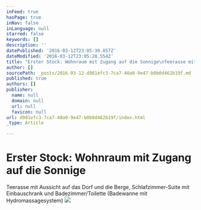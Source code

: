 ```yaml
---
inFeed: true
hasPage: true
inNav: false
inLanguage: null
starred: false
keywords: []
description: ''
datePublished: '2016-03-12T23:05:30.857Z'
dateModified: '2016-03-12T23:05:28.554Z'
title: "Erster Stock: Wohnraum mit Zugang auf die Sonnige\nTeerasse mit \_Aussicht auf das Dorf und die Berge,\nSchlafzimmer-Suite mit Einbauschrank und Badezimmer/Toilette\n(Badewanne mit Hydromassagesystem)"
author: []
sourcePath: _posts/2016-03-12-d981efc3-7ca7-40a0-9e47-b0b0d462b19f.md
published: true
authors: []
publisher:
  name: null
  domain: null
  url: null
  favicon: null
url: d981efc3-7ca7-40a0-9e47-b0b0d462b19f/index.html
_type: Article

---
```

# Erster Stock: Wohnraum mit Zugang auf die Sonnige
Teerasse mit  Aussicht auf das Dorf und die Berge,
Schlafzimmer-Suite mit Einbauschrank und Badezimmer/Toilette
(Badewanne mit Hydromassagesystem)
![](https://the-grid-user-content.s3-us-west-2.amazonaws.com/b4ea738f-8db3-412d-9091-b23746160925.jpg)